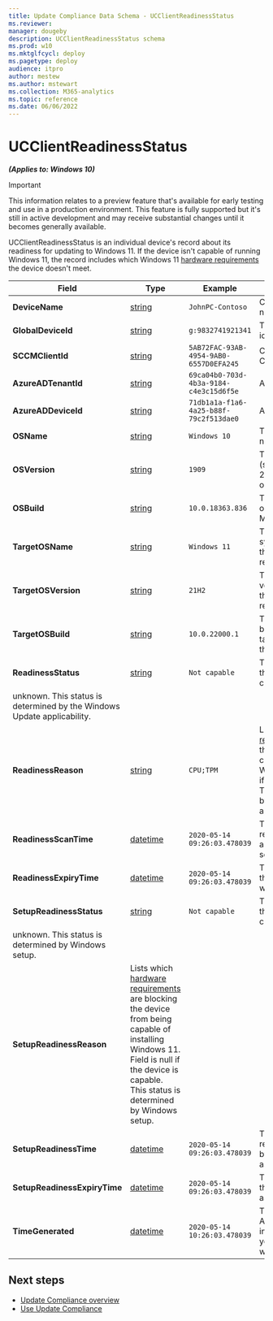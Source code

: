 ```yaml
---
title: Update Compliance Data Schema - UCClientReadinessStatus
ms.reviewer: 
manager: dougeby
description: UCClientReadinessStatus schema
ms.prod: w10
ms.mktglfcycl: deploy
ms.pagetype: deploy
audience: itpro
author: mestew
ms.author: mstewart
ms.collection: M365-analytics
ms.topic: reference
ms.date: 06/06/2022
---
```


# UCClientReadinessStatus
<!--37063317, 30141258, 37063041-->
***(Applies to: Windows 10)***

> [!Important]
> This information relates to a preview feature that's available for early testing and use in a production environment. This feature is fully supported but it's still in active development and may receive substantial changes until it becomes generally available.

UCClientReadinessStatus is an individual device's record about its readiness for updating to Windows 11. If the device isn't capable of running Windows 11, the record includes which Windows 11 [hardware requirements](../../whats-new/windows-11-requirements.md#hardware-requirements) the device doesn't meet.

|Field |Type |Example |Description |
|---|---|---|---|
| **DeviceName** |  [string](/azure/kusto/query/scalar-data-types/string) | `JohnPC-Contoso` | Client-provided device name |
| **GlobalDeviceId** |  [string](/azure/kusto/query/scalar-data-types/string) | `g:9832741921341` | The global device identifier. |
| **SCCMClientId** |  [string](/azure/kusto/query/scalar-data-types/string) | `5AB72FAC-93AB-4954-9AB0-6557D0EFA245` | Configuration Manager Client ID, if available. |
| **AzureADTenantId** |  [string](/azure/kusto/query/scalar-data-types/string) | `69ca04b0-703d-4b3a-9184-c4e3c15d6f5e` | Azure AD Tenant ID |
| **AzureADDeviceId** |  [string](/azure/kusto/query/scalar-data-types/string) | `71db1a1a-f1a6-4a25-b88f-79c2f513dae0` | Azure AD Device ID |
| **OSName** |  [string](/azure/kusto/query/scalar-data-types/string) | `Windows 10` | The operating system name. |
| **OSVersion** | [string](/azure/kusto/query/scalar-data-types/string) | `1909` | The Win10 OS Version (such as 19H2, 20H1, 20H2) currently installed on the device. |
| **OSBuild** |  [string](/azure/kusto/query/scalar-data-types/string) | `10.0.18363.836` | The full OS build installed on this device, such as Major.Minor.Build.Revision  |
| **TargetOSName** | [string](/azure/kusto/query/scalar-data-types/string) | `Windows 11` | The name of the operating system being targeted to the device for this readiness record.|
| **TargetOSVersion** |  [string](/azure/kusto/query/scalar-data-types/string)  | `21H2` | The operating system version being targeted to the device for this readiness record.|
| **TargetOSBuild** |  [string](/azure/kusto/query/scalar-data-types/string) | `10.0.22000.1` | The full operating system build number that's being targeted to the device for this readiness record.|
| **ReadinessStatus** |  [string](/azure/kusto/query/scalar-data-types/string) | `Not capable` | The readiness status of the device is either capable, not capable, or
unknown. This status is determined by the Windows Update applicability.|
| **ReadinessReason** | [string](/azure/kusto/query/scalar-data-types/string) | `CPU;TPM` | Lists which [hardware requirements](../../whats-new/windows-11-requirements.md#hardware-requirements) are blocking the device from being capable of installing Windows 11. Field is null if the device is capable. This status is determined by the Windows Update applicability. |
| **ReadinessScanTime** | [datetime](/azure/kusto/query/scalar-data-types/datetime) | `2020-05-14 09:26:03.478039` | The date and time when readiness was assessed and the assessment was sent.|
| **ReadinessExpiryTime**| [datetime](/azure/kusto/query/scalar-data-types/datetime) | `2020-05-14 09:26:03.478039` | The date and time when the  readiness assessment will expire.|
| **SetupReadinessStatus**| [string](/azure/kusto/query/scalar-data-types/string) | `Not capable` | The readiness status of the device is either capable, not capable, or
unknown. This status is determined by Windows setup.|
| **SetupReadinessReason** | Lists which [hardware requirements](../../whats-new/windows-11-requirements.md#hardware-requirements) are blocking the device from being capable of installing Windows 11. Field is null if the device is capable. This status is determined by Windows setup. |
| **SetupReadinessTime** | [datetime](/azure/kusto/query/scalar-data-types/datetime) | `2020-05-14 09:26:03.478039` | The date and time when readiness was assessed by setup and the assessment was sent.|
| **SetupReadinessExpiryTime** |  [datetime](/azure/kusto/query/scalar-data-types/datetime) | `2020-05-14 09:26:03.478039` | The date and time when the setup readiness assessment will expire.|
| **TimeGenerated** |  [datetime](/azure/kusto/query/scalar-data-types/datetime) | `2020-05-14 10:26:03.478039` | The date and time when Azure Monitor Logs ingested this record for your Log Analytics workspace.|

## Next steps

- [Update Compliance overview](update-compliance-v2-overview.md)
- [Use Update Compliance](update-compliance-v2-use.md)